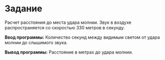# Задание

Расчет расстояния до места удара молнии. 
Звук в воздухе распространяется со скоростью 330 метров в секунду. 

**Ввод программы:**
Количество секунд между видимым светом от удара молнии до слышимого звука.

**Вывод программы:**
Расстояние в метрах до удара молнии.
